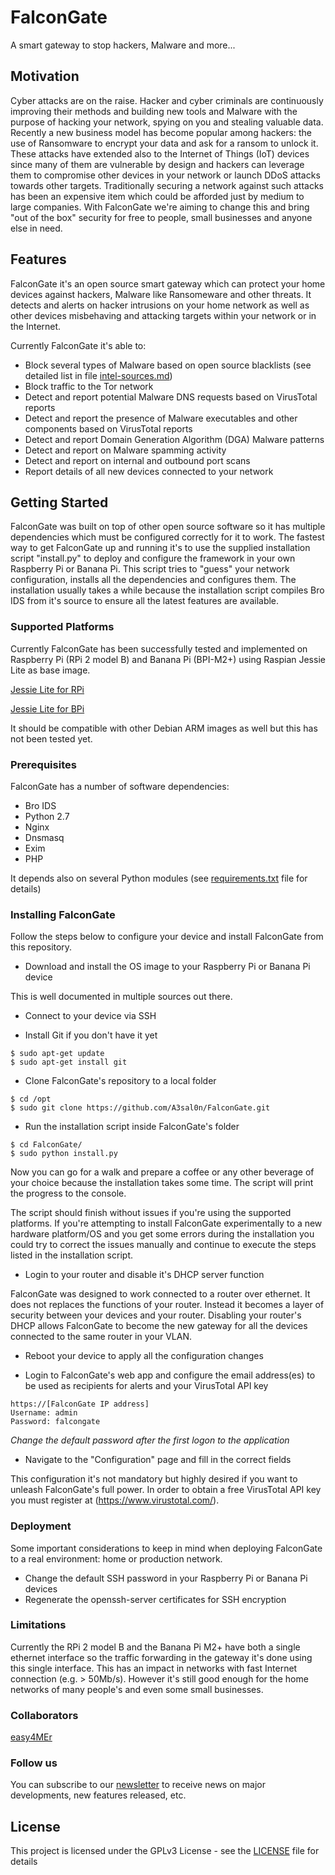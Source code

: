 # FalconGate

A smart gateway to stop hackers, Malware and more...

## Motivation

Cyber attacks are on the raise. Hacker and cyber criminals are continuously improving their methods and building new tools and Malware with the purpose of hacking your network, spying on you and stealing valuable data. Recently a new business model has become popular among hackers: the use of Ransomware to encrypt your data and ask for a ransom to unlock it. These attacks have extended also to the Internet of Things (IoT) devices since many of them are vulnerable by design and hackers can leverage them to compromise other devices in your network or launch DDoS attacks towards other targets. Traditionally securing a network against such attacks has been an expensive item which could be afforded just by medium to large companies. With FalconGate we're aiming to change this and bring "out of the box" security for free to people, small businesses and anyone else in need.

## Features

FalconGate it's an open source smart gateway which can protect your home devices against hackers, Malware like Ransomeware and other threats. It detects and alerts on hacker intrusions on your home network as well as other devices misbehaving and attacking targets within your network or in the Internet.

Currently FalconGate it's able to:

- Block several types of Malware based on open source blacklists (see detailed list in file [intel-sources.md](intel-sources.md))
- Block traffic to the Tor network
- Detect and report potential Malware DNS requests based on VirusTotal reports
- Detect and report the presence of Malware executables and other components based on VirusTotal reports
- Detect and report Domain Generation Algorithm (DGA) Malware patterns
- Detect and report on Malware spamming activity
- Detect and report on internal and outbound port scans
- Report details of all new devices connected to your network

## Getting Started

FalconGate was built on top of other open source software so it has multiple dependencies which must be configured correctly for it to work. The fastest way to get FalconGate up and running it's to use the supplied installation script "install.py" to deploy and configure the framework in your own Raspberry Pi or Banana Pi. This script tries to "guess" your network configuration, installs all the dependencies and configures them. The installation usually takes a while because the installation script compiles Bro IDS from it's source to ensure all the latest features are available.

### Supported Platforms

Currently FalconGate has been successfully tested and implemented on Raspberry Pi (RPi 2 model B) and Banana Pi (BPI-M2+) using Raspian Jessie Lite as base image.

[Jessie Lite for RPi](https://downloads.raspberrypi.org/raspbian_lite_latest)

[Jessie Lite for BPi](https://drive.google.com/file/d/0B_YnvHgh2rwjdWp0bXRheHNJM1E/view?usp=sharing)

It should be compatible with other Debian ARM images as well but this has not been tested yet.

### Prerequisites

FalconGate has a number of software dependencies:

- Bro IDS
- Python 2.7
- Nginx
- Dnsmasq
- Exim
- PHP

It depends also on several Python modules (see [requirements.txt](requirements.txt) file for details)

### Installing FalconGate

Follow the steps below to configure your device and install FalconGate from this repository.

- Download and install the OS image to your Raspberry Pi or Banana Pi device

This is well documented in multiple sources out there.

- Connect to your device via SSH

- Install Git if you don't have it yet
```
$ sudo apt-get update
$ sudo apt-get install git
```
- Clone FalconGate's repository to a local folder
```
$ cd /opt
$ sudo git clone https://github.com/A3sal0n/FalconGate.git
```
- Run the installation script inside FalconGate's folder
```
$ cd FalconGate/
$ sudo python install.py
```
Now you can go for a walk and prepare a coffee or any other beverage of your choice because the installation takes some time. The script will print the progress to the console.

The script should finish without issues if you're using the supported platforms. If you're attempting to install FalconGate experimentally to a new hardware platform/OS and you get some errors during the installation you could try to correct the issues manually and continue to execute the steps listed in the installation script.

- Login to your router and disable it's DHCP server function

FalconGate was designed to work connected to a router over ethernet. It does not replaces the functions of your router. Instead it becomes a layer of security between your devices and your router. Disabling your router's DHCP allows FalconGate to become the new gateway for all the devices connected to the same router in your VLAN.

- Reboot your device to apply all the configuration changes

- Login to FalconGate's web app and configure the email address(es) to be used as recipients for alerts and your VirusTotal API key
```
https://[FalconGate IP address]
Username: admin
Password: falcongate
```
*Change the default password after the first logon to the application*

- Navigate to the "Configuration" page and fill in the correct fields

This configuration it's not mandatory but highly desired if you want to unleash FalconGate's full power.
In order to obtain a free VirusTotal API key you must register at (https://www.virustotal.com/).

### Deployment

Some important considerations to keep in mind when deploying FalconGate to a real environment: home or production network.

- Change the default SSH password in your Raspberry Pi or Banana Pi devices
- Regenerate the openssh-server certificates for SSH encryption

### Limitations

Currently the RPi 2 model B and the Banana Pi M2+ have both a single ethernet interface so the traffic forwarding in the gateway it's done using this single interface. This has an impact in networks with fast Internet connection (e.g. > 50Mb/s). However it's still good enough for the home networks of many people's  and even some small businesses. 

### Collaborators
[easy4MEr](https://github.com/easy4MEr)

### Follow us

You can subscribe to our [newsletter](http://eepurl.com/cvwEYj) to receive news on major developments, new features released, etc.

## License

This project is licensed under the GPLv3 License - see the [LICENSE](LICENSE) file for details

